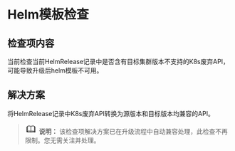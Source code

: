 # Helm模板检查<a name="cce_10_0434"></a>

## 检查项内容<a name="section114556206613"></a>

当前检查当前HelmRelease记录中是否含有目标集群版本不支持的K8s废弃API，可能导致升级后helm模板不可用。

## 解决方案<a name="section13127211472"></a>

将HelmRelease记录中K8s废弃API转换为源版本和目标版本均兼容的API。

>![](public_sys-resources/icon-note.gif) **说明：** 
>该检查项解决方案已在升级流程中自动兼容处理，此检查不再限制。您无需关注并处理。

